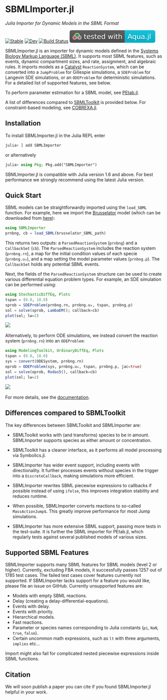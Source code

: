 # SBMLImporter.jl
*Julia Importer for Dynamic Models in the SBML Format*

[![Stable](https://img.shields.io/badge/docs-stable-blue.svg)](https://sebapersson.github.io/SBMLImporter.jl/stable/)
[![Dev](https://img.shields.io/badge/docs-dev-blue.svg)](https://sebapersson.github.io/SBMLImporter.jl/dev/)
[![Build Status](https://github.com/sebapersson/SBMLImporter.jl/actions/workflows/CI.yml/badge.svg?branch=main)](https://github.com/sebapersson/SBMLImporter.jl/actions/workflows/CI.yml?query=branch%3Amain)
[![Aqua QA](https://raw.githubusercontent.com/JuliaTesting/Aqua.jl/master/badge.svg)](https://github.com/JuliaTesting/Aqua.jl)

SBMLImporter.jl is an importer for dynamic models defined in the [Systems Biology Markup Language (SBML)](https://sbml.org/). It supports most SBML features, such as events, dynamic compartment sizes, and rate, assignment, and algebraic rules. It imports models as a [Catalyst](https://github.com/SciML/Catalyst.jl) `ReactionSystem`, which can be converted into a `JumpProblem` for Gillespie simulations, a `SDEProblem` for Langevin SDE simulations, or an `ODEProblem` for deterministic simulations. For a detailed list of supported features, see below.

To perform parameter estimation for a SBML model, see [PEtab.jl](https://github.com/sebapersson/PEtab.jl).

A list of differences compared to [SBMLToolkit](https://github.com/SciML/SBMLToolkit.jl) is provided below. For constraint-based modeling, see [COBREXA.jl](https://github.com/LCSB-BioCore/COBREXA.jl).

## Installation

To install SBMLImporter.jl in the Julia REPL enter

```julia
julia> ] add SBMLImporter
```

or alternatively

```julia
julia> using Pkg; Pkg.add("SBMLImporter")
```

SBMLImporter.jl is compatible with Julia version 1.6 and above. For best performance we strongly recommend using the latest Julia version.

## Quick Start

SBML models can be straightforwardly imported using the `load_SBML` function. For example, here we import the [Brusselator](https://en.wikipedia.org/wiki/Brusselator) model (which can be downloaded from [here](https://github.com/sebapersson/SBMLImporter.jl/blob/main/test/Models/brusselator.xml)):

```julia
using SBMLImporter
prnbng, cb = load_SBML(brusselator_SBML_path)
```

This returns two outputs: a `ParsedReactionSystem` (`prnbng`) and a `CallbackSet` (`cb`). The `ParsedReactionSystem` includes the reaction system (`prnbng.rn`), a map for the initial condition values of each specie (`prnbng.u₀`), and a map setting the model parameter values (`prnbng.p`). The `CallbackSet` holds any potential SBML events.

Next, the fields of the `ParsedReactionSystem` structure can be used to create various differential equation problem types. For example, an SDE simulation can be performed using:

```julia
using StochasticDiffEq, Plots
tspan = (0.0, 10.0)
sprob = SDEProblem(prnbng.rn, prnbng.u₀, tspan, prnbng.p)
sol = solve(sprob, LambaEM(); callback=cb)
plot(sol; lw=2)
```
![](assets/Images/index-30fb5e80.svg)

Alternatively, to perform ODE simulations, we instead convert the reaction system (`prnbng.rn`) into an `ODEProblem`:

```julia
using ModelingToolkit, OrdinaryDiffEq, Plots
tspan = (0.0, 10.0)
sys = convert(ODESystem, prnbng.rn)
oprob = ODEProblem(sys, prnbng.u₀, tspan, prnbng.p, jac=true)
sol = solve(oprob, Rodas5(), callback=cb)
plot(sol; lw=2)
```
![](assets/Images/index-6dbec11f.svg)

For more details, see the [documentation](https://sebapersson.github.io/SBMLImporter.jl/stable/).

## Differences compared to SBMLToolkit

The key differences between SBMLToolkit and SBMLImporter are:

* SBMLToolkit works with (and transforms) species to be in amount. SBMLImporter supports species as either amount or concentration.

* SBMLToolkit has a cleaner interface, as it performs all model processing via Symbolics.jl.

* SBMLImporter has wider event support, including events with directionality. It further processes events without species in the trigger into a `DiscreteCallback`, making simulations more efficient.

* SBMLImporter rewrites SBML piecewise expressions to callbacks if possible instead of using `ifelse`, this improves integration stability and reduces runtime.
  
* When possible, SBMLImporter converts reactions to so-called `MassActionJump`s. This greatly improve performance for most Jump simulations.

* SBMLImporter has more extensive SBML support, passing more tests in the test-suite. It is further the SBML importer for PEtab.jl, which regularly tests against several published models of various sizes.

## Supported SBML Features

SBMLImporter supports many SBML features for SBML models (level 2 or higher). Currently, excluding FBA models, it successfully passes 1257 out of 1785 test cases. The failed test cases cover features currently not supported. If SBMLImporter lacks support for a feature you would like, please file an issue on GitHub. Currently unsupported features are:

* Models with empty SBML reactions.
* Delay (creating a delay-differential-equations).
* Events with delay.
* Events with priority.
* Hierarchical models.
* Fast reactions.
* Parameter or species names corresponding to Julia constants (`pi`, `NaN`, `true`, `false`).
* Certain uncommon math expressions, such as `lt` with three arguments, `implies` etc...

Import might also fail for complicated nested piecewise expressions inside SBML functions.

## Citation

We will soon publish a paper you can cite if you found SBMLImporter.jl helpful in your work.
